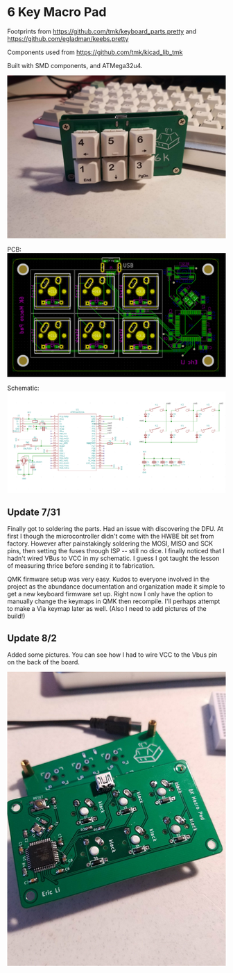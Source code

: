 # 6 Key Macro Pad

Footprints from https://github.com/tmk/keyboard_parts.pretty and https://github.com/egladman/keebs.pretty

Components used from https://github.com/tmk/kicad_lib_tmk

Built with SMD components, and ATMega32u4.

![build image](https://github.com/EriicLii/6-key-Macro-Pad/blob/master/Images/completed.jpg)

PCB:
![PCB Image](https://github.com/EriicLii/6-key-Macro-Pad/blob/master/Images/pcb.png)

Schematic:
![Schematic](https://github.com/EriicLii/6-key-Macro-Pad/blob/master/Images/schematic.png)

## Update 7/31
Finally got to soldering the parts. 
Had an issue with discovering the DFU. At first I though the microcontroller didn't come with the HWBE bit set from factory. However after painstakingly soldering the MOSI, MISO and SCK pins, then setting the fuses through ISP -- still no dice. I finally noticed that I hadn't wired VBus to VCC in my schematic. I guess I got taught the lesson of measuring thrice before sending it to fabrication.

QMK firmware setup was very easy. Kudos to everyone involved in the project as the abundance documentation and organization made it simple to get a new keyboard firmware set up. Right now I only have the option to manually change the keymaps in QMK then recompile. I'll perhaps attempt to make a Via keymap later as well. (Also I need to add pictures of the build!)

## Update 8/2
Added some pictures. You can see how I had to wire VCC to the Vbus pin on the back of the board.

![back image](https://github.com/EriicLii/6-key-Macro-Pad/blob/master/Images/solderedBack.jpg)
